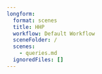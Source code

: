 ```yaml
---
longform:
  format: scenes
  title: HHP
  workflow: Default Workflow
  sceneFolder: /
  scenes:
    - queries.md
  ignoredFiles: []
---
```

